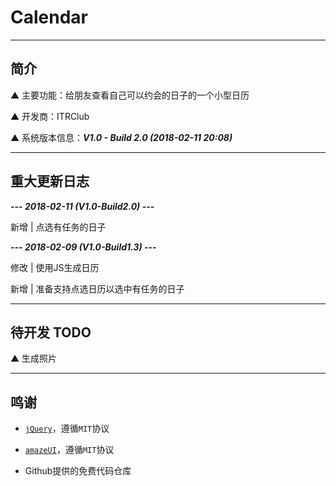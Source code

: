# Calendar

---

## 简介

▲ 主要功能：给朋友查看自己可以约会的日子的一个小型日历

▲ 开发商：ITRClub

▲ 系统版本信息：***V1.0 - Build 2.0 (2018-02-11 20:08)***

---

## 重大更新日志

*****--- 2018-02-11 (V1.0-Build2.0) ---*****

新增 | 点选有任务的日子

*****--- 2018-02-09 (V1.0-Build1.3) ---*****

修改 | 使用JS生成日历

新增 | 准备支持点选日历以选中有任务的日子

---

## 待开发 TODO

▲ 生成照片

---

## 鸣谢

* [`jQuery`](https://jquery.org/)，遵循`MIT`协议

* [`amazeUI`](https://github.com/amazeui/amazeui)，遵循`MIT`协议

* Github提供的免费代码仓库
